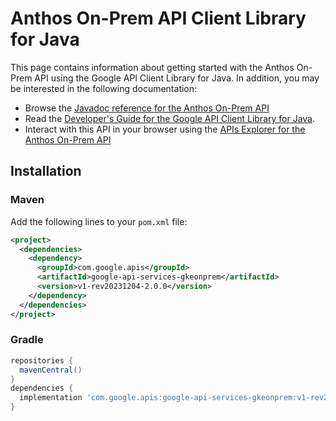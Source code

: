 # Anthos On-Prem API Client Library for Java



This page contains information about getting started with the Anthos On-Prem API
using the Google API Client Library for Java. In addition, you may be interested
in the following documentation:

* Browse the [Javadoc reference for the Anthos On-Prem API][javadoc]
* Read the [Developer's Guide for the Google API Client Library for Java][google-api-client].
* Interact with this API in your browser using the [APIs Explorer for the Anthos On-Prem API][api-explorer]

## Installation

### Maven

Add the following lines to your `pom.xml` file:

```xml
<project>
  <dependencies>
    <dependency>
      <groupId>com.google.apis</groupId>
      <artifactId>google-api-services-gkeonprem</artifactId>
      <version>v1-rev20231204-2.0.0</version>
    </dependency>
  </dependencies>
</project>
```

### Gradle

```gradle
repositories {
  mavenCentral()
}
dependencies {
  implementation 'com.google.apis:google-api-services-gkeonprem:v1-rev20231204-2.0.0'
}
```

[javadoc]: https://googleapis.dev/java/google-api-services-gkeonprem/latest/index.html
[google-api-client]: https://github.com/googleapis/google-api-java-client/
[api-explorer]: https://developers.google.com/apis-explorer/#p/gkeonprem/v1/
